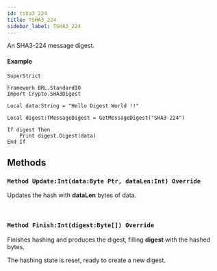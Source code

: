 ```yaml
---
id: tsha3_224
title: TSHA3_224
sidebar_label: TSHA3_224
---
```


An SHA3-224 message digest.


#### Example
```blitzmax
SuperStrict

Framework BRL.StandardIO
Import Crypto.SHA3Digest

Local data:String = "Hello Digest World !!"

Local digest:TMessageDigest = GetMessageDigest("SHA3-224")

If digest Then
	Print digest.Digest(data)
End If
```
## Methods

### `Method Update:Int(data:Byte Ptr, dataLen:Int) Override`

Updates the hash with <b>dataLen</b> bytes of data.

<br/>

### `Method Finish:Int(digest:Byte[]) Override`

Finishes hashing and produces the digest, filling <b>digest</b> with the hashed bytes.

The hashing state is reset, ready to create a new digest.


<br/>

